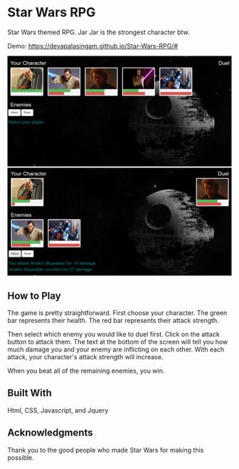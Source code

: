 # Star Wars RPG

Star Wars themed RPG. Jar Jar is the strongest character btw.

Demo: https://devapalasingam.github.io/Star-Wars-RPG/#

![Alt text](/assets/images/starWars.jpg?raw=true "Start Game")
![Alt text](/assets/images/duel.jpg?raw=true "Duel Screen")

## How to Play

The game is pretty straightforward. First choose your character. The green bar represents their health. The red bar represents their attack strength. 

Then select which enemy you would like to duel first. Click on the attack button to attack them. The text at the bottom of the screen will tell you how much damage you and your enemy are inflicting on each other. With each attack, your character's attack strength will increase.

When you beat all of the remaining enemies, you win.


## Built With

Html, CSS, Javascript, and Jquery


## Acknowledgments

Thank you to the good people who made Star Wars for making this possible.